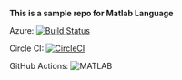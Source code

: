 **This is a sample repo for Matlab Language**

Azure: [![Build Status](https://dev.azure.com/abhargav-test/testExtension/_apis/build/status/abhargav-mw.sampleRepo?branchName=master)](https://dev.azure.com/abhargav-test/testExtension/_build/latest?definitionId=1&branchName=master)

Circle CI: [![CircleCI](https://circleci.com/gh/abhargav-mw/sampleRepo.svg?style=svg)](https://circleci.com/gh/abhargav-mw/sampleRepo)

GitHub Actions: ![MATLAB](https://github.com/abhargav-mw/sampleRepo/workflows/MATLAB/badge.svg)
